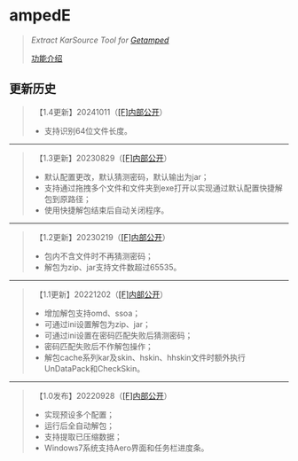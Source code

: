 # ampedE
>*Extract KarSource Tool for [Getamped](http://bfo.sdo.com/)*
>
>[功能介绍](README.md)
## 更新历史
>　【1.4更新】20241011（[[F]内部公开](http://t.fenchuan8.com/HmDWZZb)）
>* 支持识别64位文件长度。
>
---
>　【1.3更新】20230829（[[F]内部公开](http://t.fenchuan8.com/HmDWZZb)）
>* 默认配置更改，默认猜测密码，默认输出为jar；
>* 支持通过拖拽多个文件和文件夹到exe打开以实现通过默认配置快捷解包到原路径；
>* 使用快捷解包结束后自动关闭程序。
>
---
>　【1.2更新】20230219（[[F]内部公开](http://t.fenchuan8.com/HmDWZZb)）
>* 包内不含文件时不再猜测密码；
>* 解包为zip、jar支持文件数超过65535。
>
---
>　【1.1更新】20221202（[[F]内部公开](http://t.fenchuan8.com/HmDWZZb)）
>* 增加解包支持omd、ssoa；
>* 可通过ini设置解包为zip、jar；
>* 可通过ini设置在密码匹配失败后猜测密码；
>* 密码匹配失败后不作解包操作；
>* 解包cache系列kar及skin、hskin、hhskin文件时额外执行UnDataPack和CheckSkin。
>
---
>　【1.0发布】20220928（[[F]内部公开](http://t.fenchuan8.com/HmDWZZb)）
>* 实现预设多个配置；
>* 运行后全自动解包；
>* 支持提取已压缩数据；
>* Windows7系统支持Aero界面和任务栏进度条。
